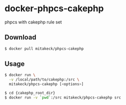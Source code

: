 # docker-phpcs-cakephp

phpcs with cakephp rule set

## Download

```bash
$ docker pull mitakeck/phpcs-cakephp
```

## Usage

```bash
$ docker run \
  -v /local/path/to/cakephp:/src \
  mitakeck/phpcs-cakephp [<options>]
```

```bash
$ cd {cakephp_root_dir}
$ docker run -v `pwd`:/src mitakeck/phpcs-cakephp src
```
